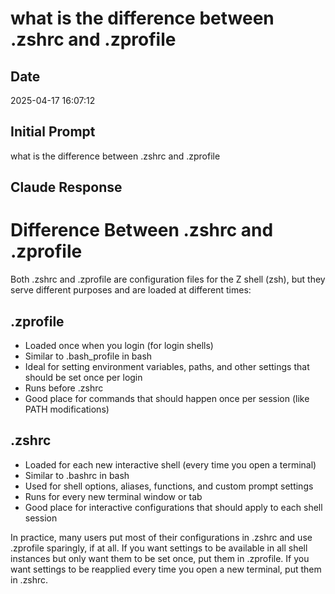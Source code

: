 # what is the difference between .zshrc and .zprofile

## Date
2025-04-17 16:07:12

## Initial Prompt
what is the difference between .zshrc and .zprofile

## Claude Response
# Difference Between .zshrc and .zprofile

Both .zshrc and .zprofile are configuration files for the Z shell (zsh), but they serve different purposes and are loaded at different times:

## .zprofile
- Loaded once when you login (for login shells)
- Similar to .bash_profile in bash
- Ideal for setting environment variables, paths, and other settings that should be set once per login
- Runs before .zshrc
- Good place for commands that should happen once per session (like PATH modifications)

## .zshrc
- Loaded for each new interactive shell (every time you open a terminal)
- Similar to .bashrc in bash
- Used for shell options, aliases, functions, and custom prompt settings
- Runs for every new terminal window or tab
- Good place for interactive configurations that should apply to each shell session

In practice, many users put most of their configurations in .zshrc and use .zprofile sparingly, if at all. If you want settings to be available in all shell instances but only want them to be set once, put them in .zprofile. If you want settings to be reapplied every time you open a new terminal, put them in .zshrc.
